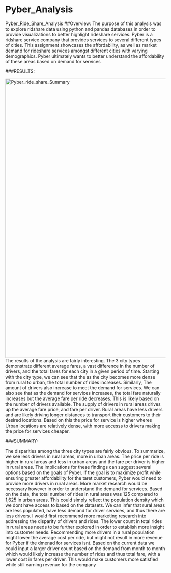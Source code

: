 # Pyber_Analysis
Pyber_Ride_Share_Analysis
##Overview:
The purpose of this analysis was to explore ridshare data using python and pandas databases in order to provide visualizations to better highlight rideshare services. Pyber is a ridshare service company that provides services to several different types of cities. This assignment showcases the affordability, as well as market demand for rideshare services amongst different cities with varying demographics. Pyber ultimately wants to better understand the affordability of these areas based on demand for services

###RESULTS:

<img width="876" alt="Pyber_ride_share_Summary" src="https://user-images.githubusercontent.com/100330488/160176985-8579531c-d111-4b7a-8019-77d4a0bbe107.png">
The results of the analysis are fairly interesting. The 3 city types demonstrate different average fares, a vast difference in the number of drivers, and the total fares for each city in a given period of time. Starting with the city type, we can see that the as the city becomes more dense from rural to urban, the total number of rides increases. Similarly, The amount of drivers also increase to meet the demand for services. We can also see that as the demand for services increases, the total fare naturally increases but the average fare per ride decreases. This is likely based on the number of drivers available. The supply of drivers in rural areas drives up the average fare price, and fare per driver. Rural areas have less drivers and are likely driving longer distances to transport their customers to their desired locations. Based on this the price for service is higher wheres Urban locations are relatively dense, with more accesss to drivers making the price for services cheaper.

###SUMMARY:

The disparities among the three city types are fairly obvious. To summarize, we see less drivers in rural areas, more in urban areas. The price per ride is higher in rural areas and less in urban areas and the fare per driver is higher in rural areas. The implications for these findings can suggest several options based on the goals of Pyber. If the goal is to maximize profit while ensuring greater affordability for the taret customers, Pyber would need to provide more drivers in rural areas. More market research would be necessary however in order to understand the demand for services. Based on the data, the total number of rides in rural areas was 125 compared to 1,625 in urban areas. This could simply reflect the population density which we dont have access to based on the datasets. We can infer that rural areas are less populated, have less demand for driver services, and thus there are less drivers. I would first recommend more marketing research into addressing the disparity of drivers and rides. The lower count in total rides in rural areas needs to be further explored in order to establish more insight into customer needs. Recommending more drivers in a rural population might lower the average cost per ride, but might not result in more revenue for Pyber if the dmenad for services isnt. Based on the current data we could input a larger driver count based on the demand from month to month which would likely increase the number of rides and thus total fare, with a lower cost in fares per driver. This would make customers more satisfied while still earning revenue for the company
